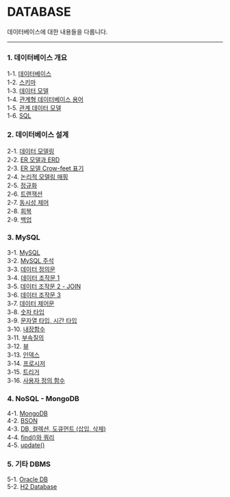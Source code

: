 # DATABASE

데이터베이스에 대한 내용들을 다룹니다. <br/>

---

### 1. 데이터베이스 개요

1-1. [데이터베이스](https://velog.io/@bami/%EB%8D%B0%EC%9D%B4%ED%84%B0%EB%B2%A0%EC%9D%B4%EC%8A%A4) <br/>
1-2. [스키마](https://velog.io/@bami/%EC%8A%A4%ED%82%A4%EB%A7%88) <br/>
1-3. [데이터 모델](https://velog.io/@bami/%EB%8D%B0%EC%9D%B4%ED%84%B0-%EB%AA%A8%EB%8D%B8) <br/>
1-4. [관계형 데이터베이스 용어](https://velog.io/@bami/%EA%B4%80%EA%B3%84%ED%98%95-%EB%8D%B0%EC%9D%B4%ED%84%B0%EB%B2%A0%EC%9D%B4%EC%8A%A4-%EC%9A%A9%EC%96%B4) <br/>
1-5. [관계 데이터 모델](https://velog.io/@bami/RDBM-%EA%B4%80%EA%B3%84-%EB%8D%B0%EC%9D%B4%ED%84%B0-%EB%AA%A8%EB%8D%B8) <br/>
1-6. [SQL](https://velog.io/@bami/RDBMS-SQL) <br/>

### 2. 데이터베이스 설계

2-1. [데이터 모델링](https://velog.io/@bami/%EB%8D%B0%EC%9D%B4%ED%84%B0-%EB%AA%A8%EB%8D%B8%EB%A7%81) <br/>
2-2. [ER 모델과 ERD](https://velog.io/@bami/ER-%EB%AA%A8%EB%8D%B8%EA%B3%BC-ER-%EB%8B%A4%EC%9D%B4%EC%96%B4%EA%B7%B8%EB%9E%A8) <br/>
2-3. [ER 모델 Crow-feet 표기](https://velog.io/@bami/ER-%EB%AA%A8%EB%8D%B8%EA%B3%BC-Crow-feet-%ED%91%9C%EA%B8%B0%EB%B2%95) <br/>
2-4. [논리적 모델링 매핑](https://velog.io/@bami/ER-%EB%AA%A8%EB%8D%B8-%EB%85%BC%EB%A6%AC%EC%A0%81-%EB%AA%A8%EB%8D%B8%EB%A7%81-%EB%A7%A4%ED%95%91) <br/>
2-5. [정규화](https://velog.io/@bami/%EC%A0%95%EA%B7%9C%ED%99%94) <br/>
2-6. [트랜잭션](https://velog.io/@bami/%ED%8A%B8%EB%9E%9C%EC%9E%AD%EC%85%98) <br/>
2-7. [동시성 제어](https://velog.io/@bami/%EB%8F%99%EC%8B%9C%EC%84%B1-%EC%A0%9C%EC%96%B4) <br/>
2-8. [회복](https://velog.io/@bami/%EB%8D%B0%EC%9D%B4%ED%84%B0%EB%B2%A0%EC%9D%B4%EC%8A%A4-%ED%9A%8C%EB%B3%B5) <br/>
2-9. [백업](https://velog.io/@bami/%EB%8D%B0%EC%9D%B4%ED%84%B0%EB%B2%A0%EC%9D%B4%EC%8A%A4-%EB%B0%B1%EC%97%85) <br/>

### 3. MySQL

3-1. [MySQL](https://velog.io/@bami/MySQL-MySQL) <br/>
3-2. [MySQL 주석](https://velog.io/@bami/MySQL-%EC%A3%BC%EC%84%9D) <br/>
3-3. [데이터 정의문](https://velog.io/@bami/MySQL-%EB%8D%B0%EC%9D%B4%ED%84%B0-%EC%A0%95%EC%9D%98%EB%AC%B8-DDL) <br/>
3-4. [데이터 조작문 1](https://velog.io/@bami/MySQL-%EB%8D%B0%EC%9D%B4%ED%84%B0-%EC%A1%B0%EC%9E%91%EB%AC%B8-DML) <br/>
3-5. [데이터 조작문 2 - JOIN](https://velog.io/@bami/MySQL-%EB%8D%B0%EC%9D%B4%ED%84%B0-%EC%A1%B0%EC%9E%91%EB%AC%B8-DML-JOIN) <br/>
3-6. [데이터 조작문 3](https://velog.io/@bami/MySQL-%EB%8D%B0%EC%9D%B4%ED%84%B0-%EC%A1%B0%EC%9E%91%EB%AC%B8-DML-UNION-SUB-QUERY) <br/>
3-7. [데이터 제어문](https://velog.io/@bami/MySQL-%EB%8D%B0%EC%9D%B4%ED%84%B0-%EC%A0%9C%EC%96%B4%EB%AC%B8-DCL) <br/>
3-8. [숫자 타입](https://velog.io/@bami/MySQL-%EC%88%AB%EC%9E%90-%ED%83%80%EC%9E%85) <br/>
3-9. [문자열 타입, 시간 타입](https://velog.io/@bami/MySQL-%EB%AC%B8%EC%9E%90%EC%97%B4-%ED%83%80%EC%9E%85) <br/>
3-10. [내장함수](https://velog.io/@bami/MySQL-%EB%82%B4%EC%9E%A5-%ED%95%A8%EC%88%98) <br/>
3-11. [부속질의](https://velog.io/@bami/MySQL-%EB%B6%80%EC%86%8D%EC%A7%88%EC%9D%98) <br/>
3-12. [뷰](https://velog.io/@bami/MySQL-%EB%B7%B0) <br/>
3-13. [인덱스](https://velog.io/@bami/MySQL-%EC%9D%B8%EB%8D%B1%EC%8A%A4) <br/>
3-14. [프로시저](https://velog.io/@bami/MySQL-%ED%94%84%EB%A1%9C%EC%8B%9C%EC%A0%80) <br/>
3-15. [트리거](https://velog.io/@bami/MySQL-%ED%8A%B8%EB%A6%AC%EA%B1%B0) <br/>
3-16. [사용자 정의 함수](https://velog.io/@bami/MySQL-%EC%82%AC%EC%9A%A9%EC%9E%90-%EC%A0%95%EC%9D%98-%ED%95%A8%EC%88%98) <br/>

### 4. NoSQL - MongoDB

4-1. [MongoDB](https://velog.io/@bami/MongoDB-%EB%AA%BD%EA%B3%A0DB) <br/>
4-2. [BSON](https://velog.io/@bami/MongoDB-BSON) <br/>
4-3. [DB, 컬렉션, 도큐먼트 (삽입, 삭제)](https://velog.io/@bami/MongoDB-%EB%8D%B0%EC%9D%B4%ED%84%B0%EB%B2%A0%EC%9D%B4%EC%8A%A4-%EC%BB%AC%EB%A0%89%EC%85%98) <br/>
4-4. [find()와 쿼리](https://velog.io/@bami/MongoDB-find%EC%99%80-%EC%97%B0%EC%82%B0%EC%9E%90) <br/>
4-5. [update()](https://velog.io/@bami/MongoDB-update%EC%99%80-%EA%B8%B0%EC%A1%B4-%EB%8D%B0%EC%9D%B4%ED%84%B0-%EC%88%98%EC%A0%95%ED%95%98%EA%B8%B0) <br/>

### 5. 기타 DBMS

5-1. [Oracle DB](https://velog.io/@bami/Oracle-%EC%98%A4%EB%9D%BC%ED%81%B4-%EB%8D%B0%EC%9D%B4%ED%84%B0%EB%B2%A0%EC%9D%B4%EC%8A%A4-m83lpn9e) <br/>
5-2. [H2 Database](https://velog.io/@bami/H2-Database) <br/>
